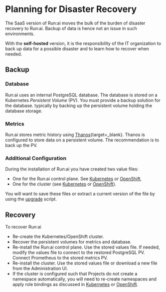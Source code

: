 
# Planning for Disaster Recovery

The SaaS version of Run:ai moves the bulk of the burden of disaster recovery to Run:ai. Backup of data is hence not an issue in such environments. 

With the __self-hosted__ version, it is the responsibility of the IT organization to back up data for a possible disaster and to learn how to recover when needed.

## Backup 

### Database

Run:ai uses an internal PostgreSQL database. The database is stored on a Kubernetes _Persistent Volume_ (PV). You must provide a backup solution for the database. typically by backing up the persistent volume holding the database storage.
### Metrics

Run:ai stores metric history using [Thanos](https://github.com/thanos-io/thanos){target=_blank}. Thanos is configured to store data on a persistent volume. The recommendation is to back up the PV.

### Additional Configuration

During the installation of Run:ai you have created two value files:

* One for the Run:ai control plane. See [Kubernetes](../self-hosted/k8s/backend.md) or [OpenShift](../self-hosted/ocp/backend.md),
* One for the cluster (see [Kubernetes](../self-hosted/k8s/cluster.md) or [OpenShift](../self-hosted/ocp/cluster.md)). 

You will want to save these files or extract a current version of the file by using the [upgrade](../self-hosted/k8s/upgrade.md) script. 

## Recovery

To recover Run:ai

* Re-create the Kubernetes/OpenShift cluster.
* Recover the persistent volumes for metrics and database. 
* Re-install the Run:ai control plane. Use the stored values file. If needed, modify the values file to connect to the restored PostgreSQL PV. Connect Prometheus to the stored metrics PV. 
* Re-install the cluster. Use the stored values file or download a new file from the Administration UI. 
* If the cluster is configured such that Projects do not create a namespace automatically, you will need to re-create namespaces and apply role bindings as discussed in [Kubernetes](../self-hosted/k8s/project-management.md) or [OpenShift](../self-hosted/ocp/project-management.md).






